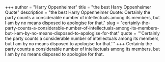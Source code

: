 +++
author = "Harry Oppenheimer"
title = "the best Harry Oppenheimer Quote"
description = "the best Harry Oppenheimer Quote: Certainly the party counts a considerable number of intellectuals among its members, but I am by no means disposed to apologise for that."
slug = "certainly-the-party-counts-a-considerable-number-of-intellectuals-among-its-members-but-i-am-by-no-means-disposed-to-apologise-for-that"
quote = '''Certainly the party counts a considerable number of intellectuals among its members, but I am by no means disposed to apologise for that.'''
+++
Certainly the party counts a considerable number of intellectuals among its members, but I am by no means disposed to apologise for that.
